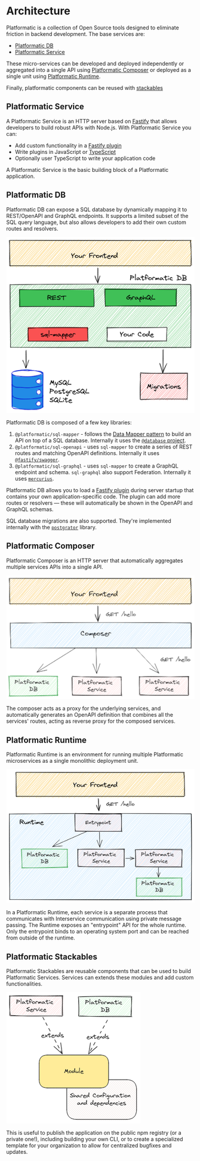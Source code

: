 # Architecture

Platformatic is a collection of Open Source tools designed to eliminate friction
in backend development. 
The base services are: 
- [Platformatic DB](#platformatic-db)
- [Platformatic Service](#platformatic-service)


These micro-services can be developed and deployed independently or aggregated into a single API using [Platformatic Composer](#platformatic-composer) or deployed as a single unit using [Platformatic Runtime](#platformatic-runtime).

Finally, platformatic components can be reused with [stackables](#platformatic-stackbles)

## Platformatic Service

A Platformatic Service is an HTTP server based on [Fastify](https://www.fastify.io/) that allows developers to build robust APIs with Node.js.
With Platformatic Service you can:
- Add custom functionality in a [Fastify plugin](https://www.fastify.io/docs/latest/Plugins/)
- Write plugins in JavaScript or [TypeScript](https://www.typescriptlang.org/)
- Optionally user TypeScript to write your application code

A Platformatic Service is the basic building block of a Platformatic application.


## Platformatic DB

Platformatic DB can expose a SQL database by dynamically mapping it to REST/OpenAPI
and GraphQL endpoints. It supports a limited subset of the SQL query language, but
also allows developers to add their own custom routes and resolvers.

![Platformatic DB Architecture](./platformatic-db-architecture.png)

Platformatic DB is composed of a few key libraries:

1. `@platformatic/sql-mapper` - follows the [Data Mapper pattern](https://en.wikipedia.org/wiki/Data_mapper_pattern) to build an API on top of a SQL database.
   Internally it uses the [`@database` project](https://www.atdatabases.org/).
1. `@platformatic/sql-openapi` - uses `sql-mapper` to create a series of REST routes and matching OpenAPI definitions.
   Internally it uses [`@fastify/swagger`](https://github.com/fastify/fastify-swagger).
1. `@platformatic/sql-graphql` - uses `sql-mapper` to create a GraphQL endpoint and schema. `sql-graphql` also support Federation.
   Internally it uses [`mercurius`](https://github.com/mercuriusjs/mercurius).

Platformatic DB allows you to load a [Fastify plugin](https://www.fastify.io/docs/latest/Reference/Plugins/) during server startup that contains your own application-specific code.
The plugin can add more routes or resolvers — these will automatically be shown in the OpenAPI and GraphQL schemas.

SQL database migrations are also supported. They're implemented internally with the [`postgrator`](https://www.npmjs.com/package/postgrator) library.


## Platformatic Composer

Platformatic Composer is an HTTP server that automatically aggregates multiple services APIs into a single API.

![Platformatic Composer Architecture](./platformatic-composer-architecture.png)

The composer acts as a proxy for the underlying services, and automatically generates an OpenAPI definition that combines all the services' routes, acting as reverse proxy for the composed services. 

## Platformatic Runtime 

Platformatic Runtime is an environment for running multiple Platformatic microservices as a single monolithic deployment unit.

![Platformatic Runtime Architecture](./platformatic-runtime-architecture.png)

In a Platformatic Runtime, each service is a separate process that communicates with Interservice communication using private message passing.
The Runtime exposes an "entrypoint" API for the whole runtime. Only the entrypoint binds to an operating system port and can be reached from outside of the runtime.

## Platformatic Stackables 

Platformatic Stackables are reusable components that can be used to build Platformatic Services. Services can extends these modules and add custom functionalities.

![Platformatic Stackables](./platformatic-stackables-architecture.png)

This is useful to publish the application on the public npm registry (or a private one!), including building your own CLI, or to create a specialized template for your organization to allow for centralized bugfixes and updates.








